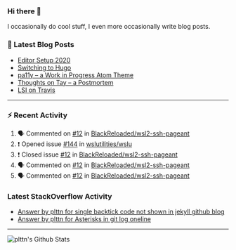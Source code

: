### Hi there 👋

I occasionally do cool stuff, I even more occasionally write blog posts.

<!--
**plttn/plttn** is a ✨ _special_ ✨ repository because its `README.md` (this file) appears on your GitHub profile.

Here are some ideas to get you started:

- 🔭 I’m currently working on ...
- 🌱 I’m currently learning ...
- 👯 I’m looking to collaborate on ...
- 🤔 I’m looking for help with ...
- 💬 Ask me about ...
- 📫 How to reach me: ...
- 😄 Pronouns: ...
- ⚡ Fun fact: ...
-->

### 📕 Latest Blog Posts

<!-- BLOG-POST-LIST:START -->
- [Editor Setup 2020](https://plttn.me/posts/editor-setup-2020/)
- [Switching to Hugo](https://plttn.me/posts/switching-to-hugo/)
- [pa11y – a Work in Progress Atom Theme](https://plttn.me/posts/2017-04-20-pa11y-a-wip-theme/)
- [Thoughts on Tay – a Postmortem](https://plttn.me/posts/2016-03-25-thoughts-on-tay-a-postmortem/)
- [LSI on Travis](https://plttn.me/posts/2016-02-24-lsi-on-travis/)
<!-- BLOG-POST-LIST:END -->

---

### ⚡ Recent Activity
<!--START_SECTION:activity-->
1. 🗣 Commented on [#12](https://github.com//BlackReloaded/wsl2-ssh-pageant/issues/12) in [BlackReloaded/wsl2-ssh-pageant](https://github.com//BlackReloaded/wsl2-ssh-pageant)
2. ❗️ Opened issue [#144](https://github.com//wslutilities/wslu/issues/144) in [wslutilities/wslu](https://github.com//wslutilities/wslu)
3. ❗️ Closed issue [#12](https://github.com//BlackReloaded/wsl2-ssh-pageant/issues/12) in [BlackReloaded/wsl2-ssh-pageant](https://github.com//BlackReloaded/wsl2-ssh-pageant)
4. 🗣 Commented on [#12](https://github.com//BlackReloaded/wsl2-ssh-pageant/issues/12) in [BlackReloaded/wsl2-ssh-pageant](https://github.com//BlackReloaded/wsl2-ssh-pageant)
5. 🗣 Commented on [#12](https://github.com//BlackReloaded/wsl2-ssh-pageant/issues/12) in [BlackReloaded/wsl2-ssh-pageant](https://github.com//BlackReloaded/wsl2-ssh-pageant)
<!--END_SECTION:activity-->

### Latest StackOverflow Activity

<!-- STACKOVERFLOW:START -->
- [Answer by plttn for single backtick code not shown in jekyll github blog](https://stackoverflow.com/questions/43373193/single-backtick-code-not-shown-in-jekyll-github-blog/43446085#43446085)
- [Answer by plttn for Asterisks in git log oneline](https://stackoverflow.com/questions/43445705/asterisks-in-git-log-oneline/43445921#43445921)
<!-- STACKOVERFLOW:END -->

---

<img align="left" alt="plttn's Github Stats" src="https://github-readme-stats.vercel.app/api?username=plttn&show_icons=true&hide_border=true" />
